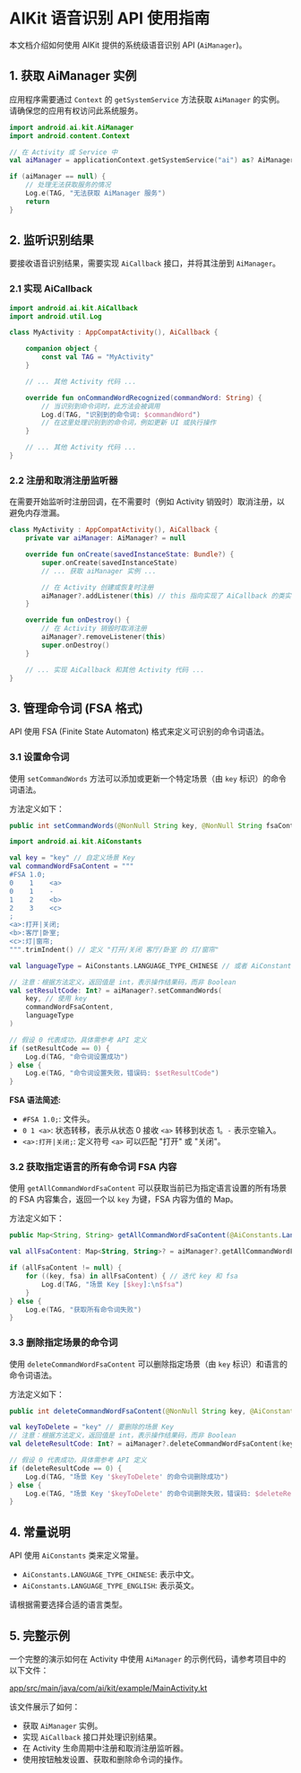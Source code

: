 # AIKit 语音识别 API 使用指南

本文档介绍如何使用 AIKit 提供的系统级语音识别 API (`AiManager`)。

## 1. 获取 AiManager 实例

应用程序需要通过 `Context` 的 `getSystemService` 方法获取 `AiManager` 的实例。请确保您的应用有权访问此系统服务。

```kotlin
import android.ai.kit.AiManager
import android.content.Context

// 在 Activity 或 Service 中
val aiManager = applicationContext.getSystemService("ai") as? AiManager

if (aiManager == null) {
    // 处理无法获取服务的情况
    Log.e(TAG, "无法获取 AiManager 服务")
    return
}
```

## 2. 监听识别结果

要接收语音识别结果，需要实现 `AiCallback` 接口，并将其注册到 `AiManager`。

### 2.1 实现 AiCallback

```kotlin
import android.ai.kit.AiCallback
import android.util.Log

class MyActivity : AppCompatActivity(), AiCallback {

    companion object {
        const val TAG = "MyActivity"
    }

    // ... 其他 Activity 代码 ...

    override fun onCommandWordRecognized(commandWord: String) {
        // 当识别到命令词时，此方法会被调用
        Log.d(TAG, "识别到的命令词: $commandWord")
        // 在这里处理识别到的命令词，例如更新 UI 或执行操作
    }

    // ... 其他 Activity 代码 ...
}
```

### 2.2 注册和取消注册监听器

在需要开始监听时注册回调，在不需要时（例如 Activity 销毁时）取消注册，以避免内存泄漏。

```kotlin
class MyActivity : AppCompatActivity(), AiCallback {
    private var aiManager: AiManager? = null

    override fun onCreate(savedInstanceState: Bundle?) {
        super.onCreate(savedInstanceState)
        // ... 获取 aiManager 实例 ...

        // 在 Activity 创建或恢复时注册
        aiManager?.addListener(this) // this 指向实现了 AiCallback 的类实例
    }

    override fun onDestroy() {
        // 在 Activity 销毁时取消注册
        aiManager?.removeListener(this)
        super.onDestroy()
    }

    // ... 实现 AiCallback 和其他 Activity 代码 ...
}
```

## 3. 管理命令词 (FSA 格式)

API 使用 FSA (Finite State Automaton) 格式来定义可识别的命令词语法。

### 3.1 设置命令词

使用 `setCommandWords` 方法可以添加或更新一个特定场景（由 `key` 标识）的命令词语法。

方法定义如下：

```java
public int setCommandWords(@NonNull String key, @NonNull String fsaContent, @AiConstants.LanguageType int languageType)
```

```kotlin
import android.ai.kit.AiConstants

val key = "key" // 自定义场景 Key
val commandWordFsaContent = """
#FSA 1.0;
0    1    <a>
0    1    -
1    2    <b>
2    3    <c>
;
<a>:打开|关闭;
<b>:客厅|卧室;
<c>:灯|窗帘;
""".trimIndent() // 定义 "打开/关闭 客厅/卧室 的 灯/窗帘"

val languageType = AiConstants.LANGUAGE_TYPE_CHINESE // 或者 AiConstants.LANGUAGE_TYPE_ENGLISH

// 注意：根据方法定义，返回值是 int，表示操作结果码，而非 Boolean
val setResultCode: Int? = aiManager?.setCommandWords(
    key, // 使用 key
    commandWordFsaContent,
    languageType
)

// 假设 0 代表成功，具体需参考 API 定义
if (setResultCode == 0) {
    Log.d(TAG, "命令词设置成功")
} else {
    Log.e(TAG, "命令词设置失败，错误码: $setResultCode")
}
```

**FSA 语法简述:**

- `#FSA 1.0;`: 文件头。
- `0 1 <a>`: 状态转移，表示从状态 0 接收 `<a>` 转移到状态 1。`-` 表示空输入。
- `<a>:打开|关闭;`: 定义符号 `<a>` 可以匹配 "打开" 或 "关闭"。

### 3.2 获取指定语言的所有命令词 FSA 内容

使用 `getAllCommandWordFsaContent` 可以获取当前已为指定语言设置的所有场景的 FSA 内容集合，返回一个以 `key` 为键，FSA 内容为值的 Map。

方法定义如下：

```java
public Map<String, String> getAllCommandWordFsaContent(@AiConstants.LanguageType int languageType)
```

```kotlin
val allFsaContent: Map<String, String>? = aiManager?.getAllCommandWordFsaContent(AiConstants.LANGUAGE_TYPE_CHINESE)

if (allFsaContent != null) {
    for ((key, fsa) in allFsaContent) { // 迭代 key 和 fsa
        Log.d(TAG, "场景 Key [$key]:\n$fsa")
    }
} else {
    Log.e(TAG, "获取所有命令词失败")
}
```

### 3.3 删除指定场景的命令词

使用 `deleteCommandWordFsaContent` 可以删除指定场景（由 `key` 标识）和语言的命令词语法。

方法定义如下：

```java
public int deleteCommandWordFsaContent(@NonNull String key, @AiConstants.LanguageType int languageType)
```

```kotlin
val keyToDelete = "key" // 要删除的场景 Key
// 注意：根据方法定义，返回值是 int，表示操作结果码，而非 Boolean
val deleteResultCode: Int? = aiManager?.deleteCommandWordFsaContent(keyToDelete, AiConstants.LANGUAGE_TYPE_CHINESE)

// 假设 0 代表成功，具体需参考 API 定义
if (deleteResultCode == 0) {
    Log.d(TAG, "场景 Key '$keyToDelete' 的命令词删除成功")
} else {
    Log.e(TAG, "场景 Key '$keyToDelete' 的命令词删除失败，错误码: $deleteResultCode")
}
```

## 4. 常量说明

API 使用 `AiConstants` 类来定义常量。

- `AiConstants.LANGUAGE_TYPE_CHINESE`: 表示中文。
- `AiConstants.LANGUAGE_TYPE_ENGLISH`: 表示英文。

请根据需要选择合适的语言类型。

## 5. 完整示例

一个完整的演示如何在 Activity 中使用 `AiManager` 的示例代码，请参考项目中的以下文件：

[app/src/main/java/com/ai/kit/example/MainActivity.kt](app/src/main/java/com/ai/kit/example/MainActivity.kt)

该文件展示了如何：

- 获取 `AiManager` 实例。
- 实现 `AiCallback` 接口并处理识别结果。
- 在 Activity 生命周期中注册和取消注册监听器。
- 使用按钮触发设置、获取和删除命令词的操作。
